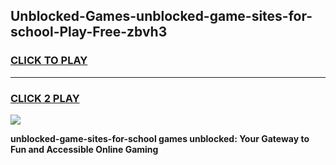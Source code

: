 
## Unblocked-Games-unblocked-game-sites-for-school-Play-Free-zbvh3
<h3>
<a href="https://premium76.site?title=unblocked-game-sites-for-school&ref=20M">CLICK TO PLAY</a></h3>
<hr>

<h3>
<a href="https://premium76.site?title=unblocked-game-sites-for-school&ref=20M">CLICK 2 PLAY</a>
  
</h3>

<a href="https://premium76.site?title=unblocked-game-sites-for-school&ref=19M"><img src="https://clearcache.store/games.png"></a>


**unblocked-game-sites-for-school games unblocked: Your Gateway to Fun and Accessible Online Gaming**
